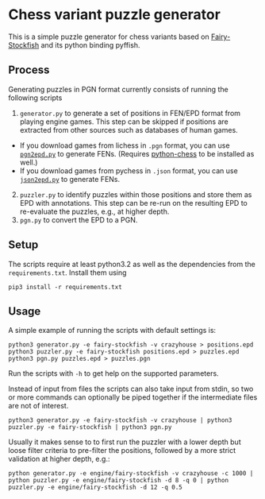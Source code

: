 # Chess variant puzzle generator

This is a simple puzzle generator for chess variants based on [Fairy-Stockfish](https://github.com/ianfab/Fairy-Stockfish) and its python binding pyffish.

## Process

Generating puzzles in PGN format currently consists of running the following scripts
1. `generator.py` to generate a set of positions in FEN/EPD format from playing engine games. This step can be skipped if positions are extracted from other sources such as databases of human games.
* If you download games from lichess in `.pgn` format, you can use [`pgn2epd.py`](https://github.com/gbtami/pychess-variants/blob/master/server/pgn2epd.py) to generate FENs. (Requires [python-chess](https://pypi.org/project/chess/) to be installed as well.)
* If you download games from pychess in `.json` format, you can use [`json2epd.py`](https://github.com/gbtami/pychess-variants/blob/master/server/json2epd.py) to generate FENs.
2. `puzzler.py` to identify puzzles within those positions and store them as EPD with annotations. This step can be re-run on the resulting EPD to re-evaluate the puzzles, e.g., at higher depth.
3. `pgn.py` to convert the EPD to a PGN.

## Setup
The scripts require at least python3.2 as well as the dependencies from the `requirements.txt`. Install them using
```
pip3 install -r requirements.txt
```

## Usage
A simple example of running the scripts with default settings is:
```
python3 generator.py -e fairy-stockfish -v crazyhouse > positions.epd
python3 puzzler.py -e fairy-stockfish positions.epd > puzzles.epd
python3 pgn.py puzzles.epd > puzzles.pgn
```
Run the scripts with `-h` to get help on the supported parameters.

Instead of input from files the scripts can also take input from stdin, so two or more commands can optionally be piped together if the intermediate files are not of interest.
```
python3 generator.py -e fairy-stockfish -v crazyhouse | python3 puzzler.py -e fairy-stockfish | python3 pgn.py
```

Usually it makes sense to to first run the puzzler with a lower depth but loose filter criteria to pre-filter the positions, followed by a more strict validation at higher depth, e.g.:
```
python generator.py -e engine/fairy-stockfish -v crazyhouse -c 1000 | python puzzler.py -e engine/fairy-stockfish -d 8 -q 0 | python puzzler.py -e engine/fairy-stockfish -d 12 -q 0.5
```
